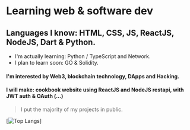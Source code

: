 # Learning web & software dev
## Languages I know: HTML, CSS, JS, ReactJS, NodeJS, Dart & Python.

  - I'm actually learning: Python / TypeScript and Network.
  - I plan to learn soon: GO & Solidity.

#### I'm interested by Web3, blockchain technology, DApps and Hacking.
#### I will make: cookbook website using ReactJS and NodeJS restapi, with JWT auth & OAuth (...)

> I put the majority of my projects in public.

[![Top Langs](https://github-readme-stats.vercel.app/api/top-langs/?username=paulh-afk&theme=nord)]
